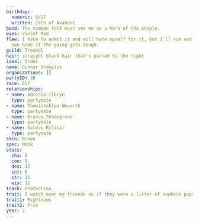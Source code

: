 ```yaml
---
birthday:
  numeric: 0/27
  written: 27th of Avanent
bond: The common folk must see me as a hero of the people.
eyes: Violet Red
flaw: I hate to admit it and will hate myself for it, but I'll run and preserve my
  own hide if the going gets tough.
guild: Treskal
hair: straight black hair that's parted to the right
ideal: Order
name: Gunnar Ordayius
organizations: []
partyID: 38
race: Elf
relationships:
- name: Adresin Ilbryn
  type: partymate
- name: Themistoklea Nevarth
  type: partymate
- name: Branus Shadegrove
  type: partymate
- name: Saleas Rilitar
  type: partymate
skin: Brown
spec: Monk
stats:
  cha: 8
  con: 9
  dex: 12
  int: 6
  str: 11
  wis: 11
track: Protection
trait: I watch over my friends as if they were a litter of newborn pups.
trait1: Righteous
trait2: Prim
year: 2
---
```

